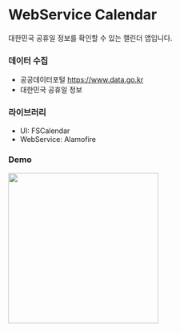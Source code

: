 # WebService Calendar

대한민국 공휴일 정보를 확인할 수 있는 캘린더 앱입니다.

### 데이터 수집

- 공공데이터포털 https://www.data.go.kr
- 대한민국 공휴일 정보

### 라이브러리

- UI: FSCalendar
- WebService: Alamofire

### Demo

<img src="https://user-images.githubusercontent.com/56067179/114392811-405ada00-9bd4-11eb-8aeb-87854b290cf1.gif" width="300"/>

